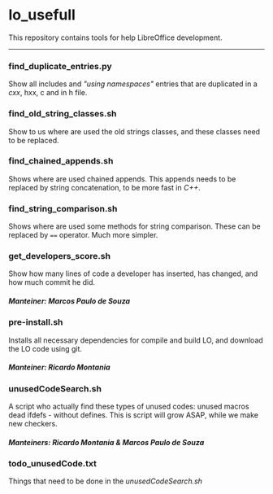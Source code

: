 # lo_usefull

This repository contains tools for help LibreOffice development.

----

### find\_duplicate\_entries.py

Show all includes and _"using namespaces"_ entries that are duplicated in a _cxx_, hxx, c and in h file.

### find\_old\_string\_classes.sh

Show to us where are used the old strings classes, and these classes need to be replaced.

### find\_chained\_appends.sh

Shows where are used chained appends. This appends needs to be replaced by string concatenation, to be more fast in _C++_.

### find\_string\_comparison.sh

Shows where are used some methods for string comparison. These can be replaced by `==` operator. Much more simpler.

### get\_developers\_score.sh

Show how many lines of code a developer has inserted, has changed, and how much commit he did. 

##### Manteiner: Marcos Paulo de Souza

### pre-install.sh

Installs all necessary dependencies for compile and build LO, and download the LO code using git.

##### Manteiner: Ricardo Montania

### unusedCodeSearch.sh

A script who actually find these types of unused codes: unused macros dead ifdefs - without defines. This is script will grow ASAP, while we make new checkers. 

##### Manteiners: Ricardo Montania & Marcos Paulo de Souza

### todo_unusedCode.txt

Things that need to be done in the _unusedCodeSearch.sh_
